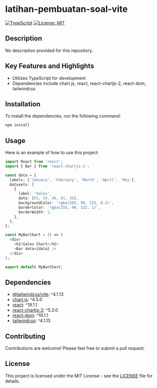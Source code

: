# latihan-pembuatan-soal-vite

[![TypeScript](https://img.shields.io/badge/Primary%20Language-TypeScript-blue)](https://www.typescriptlang.org/)
[![License: MIT](https://img.shields.io/badge/License-MIT-yellow.svg)](https://opensource.org/licenses/MIT)

## Description

No description provided for this repository.

## Key Features and Highlights

- Utilizes TypeScript for development
- Dependencies include chart.js, react, react-chartjs-2, react-dom, tailwindcss

## Installation

To install the dependencies, run the following command:

```bash
npm install
```

## Usage

Here is an example of how to use this project:

```typescript
import React from 'react';
import { Bar } from 'react-chartjs-2';

const data = {
  labels: ['January', 'February', 'March', 'April', 'May'],
  datasets: [
    {
      label: 'Sales',
      data: [65, 59, 80, 81, 56],
      backgroundColor: 'rgba(255, 99, 132, 0.2)',
      borderColor: 'rgba(255, 99, 132, 1)',
      borderWidth: 1,
    },
  ],
};

const MyBarChart = () => (
  <div>
    <h2>Sales Chart</h2>
    <Bar data={data} />
  </div>
);

export default MyBarChart;
```

## Dependencies

- [@tailwindcss/vite](https://www.npmjs.com/package/@tailwindcss/vite): ^4.1.13
- [chart.js](https://www.npmjs.com/package/chart.js): ^4.5.0
- [react](https://www.npmjs.com/package/react): ^19.1.1
- [react-chartjs-2](https://www.npmjs.com/package/react-chartjs-2): ^5.3.0
- [react-dom](https://www.npmjs.com/package/react-dom): ^19.1.1
- [tailwindcss](https://www.npmjs.com/package/tailwindcss): ^4.1.13

## Contributing

Contributions are welcome! Please feel free to submit a pull request.

## License

This project is licensed under the MIT License - see the [LICENSE](LICENSE) file for details.
